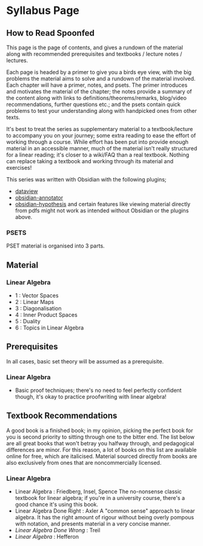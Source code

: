# Syllabus Page
## How to Read Spoonfed
This page is the page of contents, and gives a rundown of the material along with recommended prerequisites and textbooks / lecture notes / lectures.

Each page is headed by a primer to give you a birds eye view, with the big problems the material aims to solve and a rundown of the material involved.
Each chapter will have a primer, notes, and psets. The primer introduces and motivates the material of the chapter; the notes provide a summary of the content along with links to definitions/theorems/remarks, blog/video recommendations, further questions etc.; and the psets contain quick problems to test your understanding along with handpicked ones from other texts.

It's best to treat the series as supplementary material to a textbook/lecture to accompany you on your journey; some extra reading to ease the effort of working through a course. While effort has been put into provide enough material in an accessible manner, much of the material isn't really structured for a linear reading; it's closer to a wiki/FAQ than a real textbook. Nothing can replace taking a textbook and working through its material and exercises!

This series was written with Obsidian with the following plugins;
- [dataview](https://github.com/blacksmithgu/obsidian-dataview)
- [obsidian-annotator](https://github.com/elias-sundqvist/obsidian-annotator)
- [obsidian-hypothesis](https://github.com/weichenw/obsidian-hypothesis-plugin)
and certain features like viewing material directly from pdfs might not work as intended without Obsidian or the plugins above.

### **PSETS**
PSET material is organised into 3 parts. 

## Material
### Linear Algebra
- 1 : Vector Spaces
- 2 : Linear Maps
- 3 : Diagonalisation
- 4 : Inner Product Spaces
- 5 : Duality
- 6 : Topics in Linear Algebra

## Prerequisites
In all cases, basic set theory will be assumed as a prerequisite.
### **Linear Algebra**
- Basic proof techniques; there's no need to feel perfectly confident though, it's okay to practice proofwriting with linear algebra!

## Textbook Recommendations
A good book is a finished book; in my opinion, picking the perfect book for you is second priority to sitting through one to the bitter end. The list below are all great books that won't betray you halfway through, and pedagogical differences are minor.
For this reason, a lot of books on this list are available online for free, which are italicised. Material sourced directly from books are also exclusively from ones that are noncommercially licensed.

### **Linear Algebra**
- Linear Algebra : Friedberg, Insel, Spence
The no-nonsense classic textbook for linear algebra; if you're in a university course, there's a good chance it's using this book.
- Linear Algebra Done Right : Axler
A "common sense" approach to linear algebra. It has the right amount of rigour without being overly pompous with notation, and presents material in a very concise manner.
- *Linear Algebra Done Wrong* : Treil
- *Linear Algebra* : Hefferon